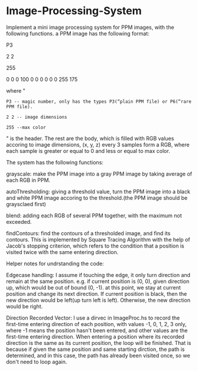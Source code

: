 # Image-Processing-System
Implement a mini image processing system for PPM images, with the following functions.
a PPM image has the following format:

P3

2 2

255

0 0 0 100 0 0
0 0 0 0 255 175

where 
"
    
    P3 -- magic number, only has the types P3(“plain PPM file) or P6(“rare PPM file).
    
    2 2 -- image dimensions
    
    255 --max color
"
is the header. 
The rest are the body, which is filled with RGB values accoring to image dimensions, (x, y, z) every 3 samples form a RGB, where each sample is greater or equal to 0 and less or equal to max color.

The system has the following functions:

grayscale: make the PPM image into a gray PPM image by taking average of each RGB in PPM.

autoThresholding: giving a threshold value, turn the PPM image into a black and white PPM image accoring to the threshold.(the PPM image should be graysclaed first)

blend: adding each RGB of several PPM together, with the maximum not exceeded.

findContours: find the contours of a thresholded image, and find its contours.
This is implemented by Square Tracing Algorithm with the help of Jacob's stopping criterion, which refers to the condition that a position is visited twice with the same entering direction.  


Helper notes for undrstanding the code:

Edgecase handling:
I assume if touching the edge, it only turn direction and remain at the same position.
e.g. if current position is (0, 0), given direction up, which would be out of bound (0, -1).
at this point, we stay at current position and change its next direction.
If current position is black, then the new direction would be left(up turn left is left).
Otherwise, the new direction would be right.

Direction Recorded Vector:
I use a dirvec in ImageProc.hs to record the first-time entering direction of each position, with values -1, 0, 1, 2, 3 only, where -1 means the position hasn't been entered, and other values are the first-time entering direction.
When entering a position where its recorded direction is the same as its current position, the loop will be finished.
That is because if given the same position and same starting dirction, the path is determined, and in this case, the path has already been visited once, so we don't need to loop again.

